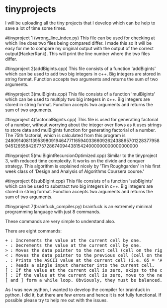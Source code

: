 # tinyprojects
I will be uploading all the tiny projects that I develop which can be help to save a lot of time some times.

#tinyproject 1 (wrong_line_index.py)
This file can be used for checking at which line does two files being compared differ. 
I made this so It will be easy for me to compare my original output with the output of the correct output(HackerRank).
This will print the line number where the two files differ.

#tinyproject 2(addBigints.cpp)
This file consists of a function 'addBigints' which can be used to add two big integers in c++. Big integers are stored in string format. Function accepts two arguments and returns the sum of two arguments.

#tinyproject 3(mulBigints.cpp)
This file consists of a function 'mulBigints' which can be used to multiply two big integers in c++. Big integers are stored in string format. Function accepts two arguments and returns the sum of two arguments.

#tinyproject 4(factorialBigints.cpp)
This file is used for generating factorial of a number, without worrying about the integer over flows as it uses strings to store data and mulBigints function for generating factorial of a number.  
The 75th factorial, which is calculated from this program is 
24809140811395398091946477116594033660926243886570122837795894512655842677572867409443815424000000000000000000

#tinyproject 5(mulBigintRecursionOptimized.cpp)
Similar to the tinyproject 3, with reduced time complexity. It works on the divide and conquer strategy. This algorithm is explained nicely by 'Tim	Roughgarden' in his first week class of 'Design and Analysis of Algorithms Coursera course.'

#tinyproject 6(subBigint.cpp)
This file consists of a function 'subBigints' which can be used to substract two big integers in c++. Big integers are stored in string format. Function accepts two arguments and returns the sum of two arguments.

#tinyproject 7(brainfuck_compiler.py)
brainfuck is an extremely minimal programming language with just 8 commands. 

These commands are very simple to understand also.

There are eight commands:
<pre>
+ : Increments the value at the current cell by one.
- : Decrements the value at the current cell by one.
> : Moves the data pointer to the next cell (cell on the right).
< : Moves the data pointer to the previous cell (cell on the left).
. : Prints the ASCII value at the current cell (i.e. 65 = 'A').
, : Reads a single input character into the current cell.
[ : If the value at the current cell is zero, skips to the corresponding ].Otherwise, move to the next instruction.
] : If the value at the current cell is zero, move to the next instruction.Otherwise, move backwards in the instructions to the corresponding [ .
[ and ] form a while loop. Obviously, they must be balanced.
</pre>
As I was new python, I wanted to develop the compiler for brainfuck in python. I did it, but there are few errors and hence it is not fully functional. If possible please try to help me out with the issues.
